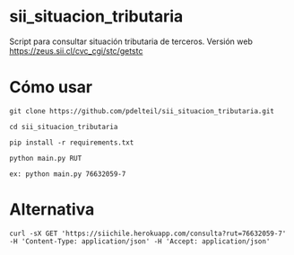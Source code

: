 # sii_situacion_tributaria
Script para consultar situación tributaria de terceros. Versión web https://zeus.sii.cl/cvc_cgi/stc/getstc

# Cómo usar

```
git clone https://github.com/pdelteil/sii_situacion_tributaria.git

cd sii_situacion_tributaria

pip install -r requirements.txt 

python main.py RUT

ex: python main.py 76632059-7

``` 

# Alternativa

`curl -sX GET 'https://siichile.herokuapp.com/consulta?rut=76632059-7' -H 'Content-Type: application/json' -H 'Accept: application/json'` 
